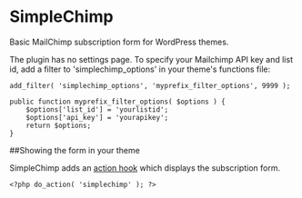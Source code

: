 SimpleChimp
===========

Basic MailChimp subscription form for WordPress themes.

The plugin has no settings page. To specify your Mailchimp API key and list id, add a filter to 'simplechimp_options' in your theme's functions file:


	add_filter( 'simplechimp_options', 'myprefix_filter_options', 9999 );

	public function myprefix_filter_options( $options ) {
		$options['list_id'] = 'yourlistid';
		$options['api_key'] = 'yourapikey';
		return $options;
	}


##Showing the form in your theme

SimpleChimp adds an [action hook](http://codex.wordpress.org/Glossary#Action) which displays the subscription form.

`<?php do_action( 'simplechimp' ); ?>`
